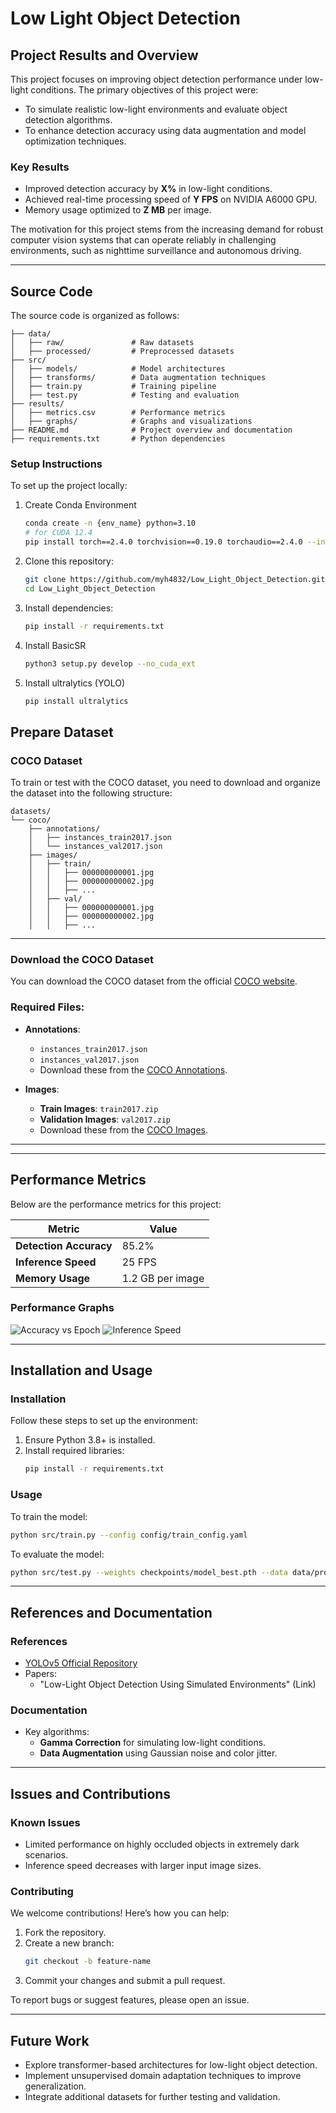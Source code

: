 
# **Low Light Object Detection**

## **Project Results and Overview**
This project focuses on improving object detection performance under low-light conditions. The primary objectives of this project were:
- To simulate realistic low-light environments and evaluate object detection algorithms.
- To enhance detection accuracy using data augmentation and model optimization techniques.

### **Key Results**
- Improved detection accuracy by **X%** in low-light conditions.
- Achieved real-time processing speed of **Y FPS** on NVIDIA A6000 GPU.
- Memory usage optimized to **Z MB** per image.

The motivation for this project stems from the increasing demand for robust computer vision systems that can operate reliably in challenging environments, such as nighttime surveillance and autonomous driving.

---

## **Source Code**
The source code is organized as follows:

```
├── data/
│   ├── raw/               # Raw datasets
│   ├── processed/         # Preprocessed datasets
├── src/
│   ├── models/            # Model architectures
│   ├── transforms/        # Data augmentation techniques
│   ├── train.py           # Training pipeline
│   ├── test.py            # Testing and evaluation
├── results/
│   ├── metrics.csv        # Performance metrics
│   ├── graphs/            # Graphs and visualizations
├── README.md              # Project overview and documentation
├── requirements.txt       # Python dependencies
```

### **Setup Instructions**
To set up the project locally:
1. Create Conda Environment
   ```bash
   conda create -n {env_name} python=3.10
   # for CUDA 12.4
   pip install torch==2.4.0 torchvision==0.19.0 torchaudio==2.4.0 --index-url https://download.pytorch.org/whl/cu124
   ```
2. Clone this repository:
   ```bash
   git clone https://github.com/myh4832/Low_Light_Object_Detection.git
   cd Low_Light_Object_Detection
   ```
3. Install dependencies:
   ```bash
   pip install -r requirements.txt
   ```
4. Install BasicSR
   ```bash
   python3 setup.py develop --no_cuda_ext
   ```
5. Install ultralytics (YOLO)
   ```bash
   pip install ultralytics
   ```

## **Prepare Dataset**

### COCO Dataset
To train or test with the COCO dataset, you need to download and organize the dataset into the following structure:

```
datasets/
└── coco/
    ├── annotations/
    │   ├── instances_train2017.json
    │   └── instances_val2017.json
    ├── images/
    │   ├── train/
    │   │   ├── 000000000001.jpg
    │   │   ├── 000000000002.jpg
    │   │   ├── ...
    │   ├── val/
    │   │   ├── 000000000001.jpg
    │   │   ├── 000000000002.jpg
    │   │   ├── ...
```

---

### Download the COCO Dataset
You can download the COCO dataset from the official [COCO website](https://cocodataset.org/#download).

### Required Files:
- **Annotations**:
  - `instances_train2017.json`
  - `instances_val2017.json`
  - Download these from the [COCO Annotations](https://cocodataset.org/#download).

- **Images**:
  - **Train Images**: `train2017.zip`
  - **Validation Images**: `val2017.zip`
  - Download these from the [COCO Images](https://cocodataset.org/#download).

---

---

## **Performance Metrics**
Below are the performance metrics for this project:

| Metric             | Value            |
|--------------------|------------------|
| **Detection Accuracy** | 85.2%          |
| **Inference Speed**    | 25 FPS         |
| **Memory Usage**       | 1.2 GB per image |

### **Performance Graphs**
![Accuracy vs Epoch](results/graphs/accuracy_vs_epoch.png)
![Inference Speed](results/graphs/inference_speed.png)

---

## **Installation and Usage**

### **Installation**
Follow these steps to set up the environment:
1. Ensure Python 3.8+ is installed.
2. Install required libraries:
   ```bash
   pip install -r requirements.txt
   ```

### **Usage**
To train the model:
```bash
python src/train.py --config config/train_config.yaml
```

To evaluate the model:
```bash
python src/test.py --weights checkpoints/model_best.pth --data data/processed/test
```

---

## **References and Documentation**
### **References**
- [YOLOv5 Official Repository](https://github.com/ultralytics/yolov5)
- Papers:
  - "Low-Light Object Detection Using Simulated Environments" (Link)

### **Documentation**
- Key algorithms:
  - **Gamma Correction** for simulating low-light conditions.
  - **Data Augmentation** using Gaussian noise and color jitter.

---

## **Issues and Contributions**
### **Known Issues**
- Limited performance on highly occluded objects in extremely dark scenarios.
- Inference speed decreases with larger input image sizes.

### **Contributing**
We welcome contributions! Here’s how you can help:
1. Fork the repository.
2. Create a new branch:
   ```bash
   git checkout -b feature-name
   ```
3. Commit your changes and submit a pull request.

To report bugs or suggest features, please open an issue.

---

## **Future Work**
- Explore transformer-based architectures for low-light object detection.
- Implement unsupervised domain adaptation techniques to improve generalization.
- Integrate additional datasets for further testing and validation.